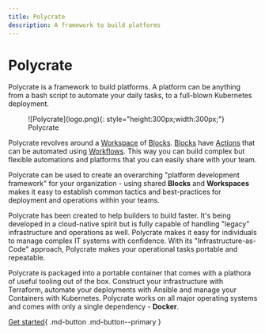 ```yaml
---
title: Polycrate
description: A framework to build platforms
---
```


# Polycrate

Polycrate is a framework to build platforms. A platform can be anything from a bash script to automate your daily tasks, to a full-blown Kubernetes deployment.

<figure markdown>
  ![Polycrate](logo.png){: style="height:300px;width:300px;"}
  <figcaption>Polycrate</figcaption>
</figure>

Polycrate revolves around a [Workspace](#) of [Blocks](#). [Blocks](#) have [Actions](#) that can be automated using [Workflows](#). This way you can build complex but flexible automations and platforms that you can easily share with your team. 

Polycrate can be used to create an overarching "platform development framework" for your organization - using shared **Blocks** and **Workspaces** makes it easy to establish common tactics and best-practices for deployment and operations within your teams.

Polycrate has been created to help builders to build faster. It's being developed in a cloud-native spirit but is fully capable of handling "legacy" infrastructure and operations as well. Polycrate makes it easy for individuals to manage complex IT systems with confidence. With its "Infrastructure-as-Code" approach, Polycrate makes your operational tasks portable and repeatable. 

Polycrate is packaged into a portable container that comes with a plathora of useful tooling out of the box. Construct your infrastructure with Terraform, automate your deployments with Ansible and manage your Containers with Kubernetes. Polycrate works on all major operating systems and comes with only a single dependency - **Docker**.



[Get started](getting-started.md){ .md-button .md-button--primary }